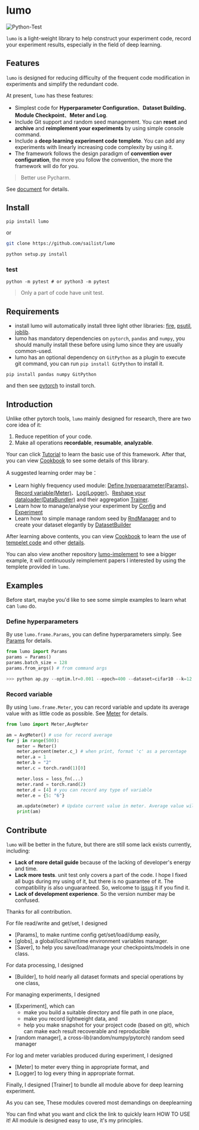 # lumo

![Python-Test](https://github.com/pytorch-lumo/lumo/actions/workflows/python-test.yml/badge.svg)

`lumo` is a light-weight library to help construct your experiment code, record your experiment results, especially in the field of deep learning.


## Features

`lumo` is designed for reducing difficulty of the frequent code modification in experiments and simplify the redundant code.

At present, `lumo` has these features:

 - Simplest code for **Hyperparameter Configuration**、**Dataset Building**、**Module Checkpoint**、**Meter and Log**.
 - Include Git support and random seed management. You can **reset** and **archive** and **reimplement your experiments** by using simple console command.
 - Include a **deep learning experiment code templete**. You can add any experiments with linearly increasing code complexity by using it.
 - The framework follows the design paradigm of **convention over configuration**, the more you follow the convention, the more the framework will do for you.

> Better use Pycharm.

See [document](https://sailist.github.io/lumo/) for details. 



## Install
```bash
pip install lumo
```

or 

```bash
git clone https://github.com/sailist/lumo

python setup.py install
```

### test

```
python -m pytest # or python3 -m pytest
```

> Only a part of code have unit test.


## Requirements

 - install lumo will automatically install three light other libraries: [fire](https://github.com/google/python-fire), [psutil](https://github.com/giampaolo/psutil), [joblib](https://github.com/joblib/joblib).
 - lumo has mandatory dependencies on `pytorch`, `pandas` and `numpy`, you should manully install these before using lumo since they are usually common-used.
 - lumo has an optional dependency on `GitPython` as a plugin to execute git command, you can run `pip install GitPython` to install it.

```shell
pip install pandas numpy GitPython
```
and then see [pytorch](https://pytorch.org/) to install torch. 



## Introduction

Unlike other pytorch tools, `lumo` mainly designed for research, there are two core idea of it:

1. Reduce repetition of your code.
2. Make all operations **recordable**, **resumable**, **analyzable**.


Your can click [Tutorial](https://sailist.github.io/lumo/tutorial/) to learn the basic use of this framework. After that, you can view [Cookbook](https://sailist.github.io/lumo/cookbook/) to see some details of this library.

A suggested learning order may be：

 - Learn highly frequency used module: [Define hyperparameter(Params)](https://sailist.github.io/lumo/params)、[Record variable(Meter)](https://sailist.github.io/lumo/meter)、[Log(Logger)](/lumo/logger)、[Reshape your dataloader(DataBundler)](https://sailist.github.io/lumo/bundler) and their aggregation [Trainer](https://sailist.github.io/lumo/trainer).
 - Learn how to manage/analyse your experiment by [Config](https://sailist.github.io/lumo/exp) and [Experiment](https://sailist.github.io/lumo/exp)
 - Learn how to simple manage random seed by [RndManager](https://sailist.github.io/lumo/rnd) and to create your dataset elegantly by [DatasetBuilder](https://sailist.github.io/lumo/builder)

After learning above contents, you can view [Cookbook](https://sailist.github.io/lumo/cookbook/) to learn the use of [tempelet code](https://sailist.github.io/lumo/structure) and other [details](https://sailist.github.io/lumo/details).

You can also view another repository [lumo-implement](https://github.com/lumo/lumo-implement) to see a bigger example, it will continuously reimplement papers I interested by using the templete provided in `lumo`. 

## Examples

Before start, maybe you'd like to see some simple examples to learn what can `lumo` do.

### Define hyperparameters
By use `lumo.frame.Params`, you can define hyperparameters simply. See [Params](https://sailist.github.io/lumo/params) for details.
```python 
from lumo import Params
params = Params()
params.batch_size = 128
params.from_args() # from command args

>>> python ap.py --optim.lr=0.001 --epoch=400 --dataset=cifar10 --k=12
```
### Record variable

By using `lumo.frame.Meter`, you can record variable and update its average value with as little code as possible. See [Meter](https://sailist.github.io/lumo/meter) for details.

```python
from lumo import Meter,AvgMeter

am = AvgMeter() # use for record average
for j in range(500):
    meter = Meter()
    meter.percent(meter.c_) # when print, format 'c' as a percentage
    meter.a = 1
    meter.b = "2"
    meter.c = torch.rand(1)[0]

    meter.loss = loss_fn(...)
    meter.rand = torch.rand(2)
    meter.d = [4] # you can record any type of variable
    meter.e = {5: "6"}

    am.update(meter) # Update current value in meter. Average value will be calculated automatic by declaration and the type of the variable.
    print(am)
```


## Contribute

`lumo` will be better in the future, but there are still some lack exists currently, including:

 - **Lack of more detail guide** because of the lacking of developer's energy and time.
 - **Lack more tests**. unit test only covers a part of the code. I hope I fixed all bugs during my using of it, but there is no guarantee of it. The compatibility is also unguaranteed. So, welcome to [issus](https://github.com/sailist/lumo/issues) it if you find it.
 - **Lack of development experience**. So the version number may be confused.

Thanks for all contribution.



For file read/write and get/set, I designed

- [Params], to make runtime config get/set/load/dump easily,
- [globs], a global/local/runtime environment variables manager.
- [Saver], to help you save/load/manage your checkpoints/models in one class.

For data processing, I designed

- [Builder], to hold nearly all dataset formats and special operations by one class,

For managing experiments, I designed

- [Experiment], which can
    - make you build a suitable directory and file path in one place,
    - make you record lightweight data, and
    - help you make snapshot for your project code (based on git), which can make each result recoverable and
      reproducible
- [random manager], a cross-lib(random/numpy/pytorch) random seed manager

For log and meter variables produced during experiment, I designed

- [Meter] to meter every thing in appropriate format, and
- [Logger] to log every thing in appropriate format.

Finally, I designed [Trainer] to bundle all module above for deep learning experiment.


As you can see, These modules covered most demandings on deeplearning 

You can find what you want and click the link to quickly learn HOW TO USE it! All module is designed easy to use, it's
my principles.


